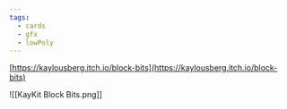 ```yaml
---
tags:
  - cards
  - gfx
  - lowPoly
---
```

[https://kaylousberg.itch.io/block-bits](https://kaylousberg.itch.io/block-bits)

 ![[KayKit Block Bits.png]]
